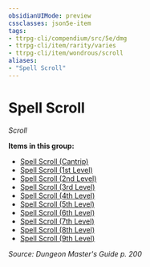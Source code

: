 ```yaml
---
obsidianUIMode: preview
cssclasses: json5e-item
tags:
- ttrpg-cli/compendium/src/5e/dmg
- ttrpg-cli/item/rarity/varies
- ttrpg-cli/item/wondrous/scroll
aliases: 
- "Spell Scroll"
---
```

# Spell Scroll
*Scroll*  



**Items in this group:**

- [Spell Scroll (Cantrip)](/3-Mechanics/CLI/Compendium/items/spell-scroll-cantrip.md)
- [Spell Scroll (1st Level)](/3-Mechanics/CLI/Compendium/items/spell-scroll-1st-level.md)
- [Spell Scroll (2nd Level)](/3-Mechanics/CLI/Compendium/items/spell-scroll-2nd-level.md)
- [Spell Scroll (3rd Level)](/3-Mechanics/CLI/Compendium/items/spell-scroll-3rd-level.md)
- [Spell Scroll (4th Level)](/3-Mechanics/CLI/Compendium/items/spell-scroll-4th-level.md)
- [Spell Scroll (5th Level)](/3-Mechanics/CLI/Compendium/items/spell-scroll-5th-level.md)
- [Spell Scroll (6th Level)](/3-Mechanics/CLI/Compendium/items/spell-scroll-6th-level.md)
- [Spell Scroll (7th Level)](/3-Mechanics/CLI/Compendium/items/spell-scroll-7th-level.md)
- [Spell Scroll (8th Level)](/3-Mechanics/CLI/Compendium/items/spell-scroll-8th-level.md)
- [Spell Scroll (9th Level)](/3-Mechanics/CLI/Compendium/items/spell-scroll-9th-level.md)

*Source: Dungeon Master's Guide p. 200*